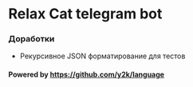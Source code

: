 # Relax Cat telegram bot

### Доработки

- Рекурсивное  JSON форматирование для тестов

#### Powered by https://github.com/y2k/language
